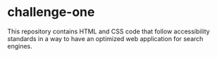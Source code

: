 # challenge-one
This repository contains HTML and CSS code that follow accessibility standards in a way to have an optimized web application for search engines.

